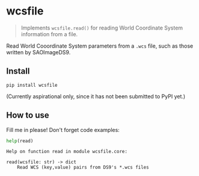 # wcsfile
> Implements `wcsfile.read()` for reading World Coordinate System information from a file.


Read World Cooordinate System parameters from a `.wcs` file, such as those written by SAOImageDS9.

## Install

`pip install wcsfile`

(Currently aspirational only, since it has not been submitted to PyPI yet.)

## How to use

Fill me in please! Don't forget code examples:

```python
help(read)
```

    Help on function read in module wcsfile.core:
    
    read(wcsfile: str) -> dict
        Read WCS (key,value) pairs from DS9's *.wcs files
    

